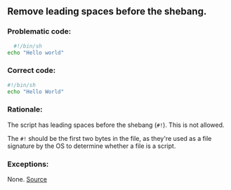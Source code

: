 ## Remove leading spaces before the shebang.

### Problematic code:

```sh
  #!/bin/sh
echo "Hello world"
```

### Correct code:

```sh
#!/bin/sh
echo "Hello World"
```
### Rationale:

The script has leading spaces before the shebang (`#!`). This is not allowed. 

The `#!` should be the first two bytes in the file, as they're used as a file signature by the OS to determine whether a file is a script.

### Exceptions:

None.
[Source](https://github.com/koalaman/shellcheck/wiki/SC1114)

